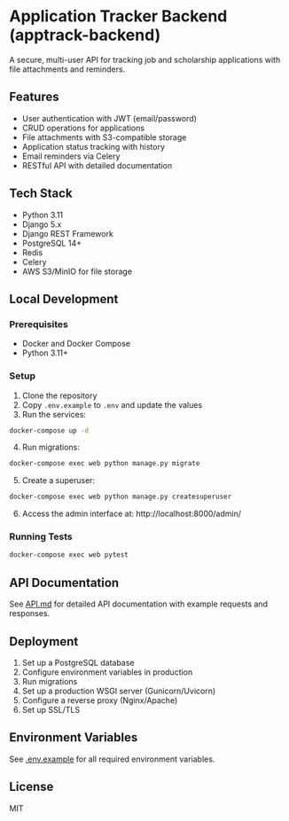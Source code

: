 # Application Tracker Backend (apptrack-backend)

A secure, multi-user API for tracking job and scholarship applications with file attachments and reminders.

## Features

- User authentication with JWT (email/password)
- CRUD operations for applications
- File attachments with S3-compatible storage
- Application status tracking with history
- Email reminders via Celery
- RESTful API with detailed documentation

## Tech Stack

- Python 3.11
- Django 5.x
- Django REST Framework
- PostgreSQL 14+
- Redis
- Celery
- AWS S3/MinIO for file storage

## Local Development

### Prerequisites

- Docker and Docker Compose
- Python 3.11+

### Setup

1. Clone the repository
2. Copy `.env.example` to `.env` and update the values
3. Run the services:

```bash
docker-compose up -d
```

4. Run migrations:

```bash
docker-compose exec web python manage.py migrate
```

5. Create a superuser:

```bash
docker-compose exec web python manage.py createsuperuser
```

6. Access the admin interface at: http://localhost:8000/admin/

### Running Tests

```bash
docker-compose exec web pytest
```

## API Documentation

See [API.md](API.md) for detailed API documentation with example requests and responses.

## Deployment

1. Set up a PostgreSQL database
2. Configure environment variables in production
3. Run migrations
4. Set up a production WSGI server (Gunicorn/Uvicorn)
5. Configure a reverse proxy (Nginx/Apache)
6. Set up SSL/TLS

## Environment Variables

See [.env.example](.env.example) for all required environment variables.

## License

MIT
